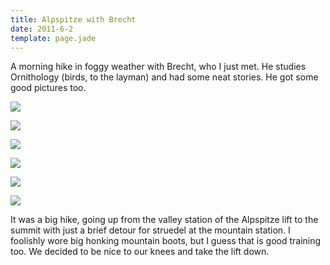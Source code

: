 ```yaml
---
title: Alpspitze with Brecht
date: 2011-6-2
template: page.jade
---
```


A morning hike in foggy weather with Brecht, who I just met. He studies
Ornithology (birds, to the layman) and had some neat stories. He got some
good pictures too.
  
  
[![](http://farm4.static.flickr.com/3087/5797978852_f11815694e.jpg)](http://www.flickr.com/photos/ripsawridge/5797978852/)
  
[![](http://farm3.static.flickr.com/2491/5797979318_d3a079db77.jpg)](http://www.flickr.com/photos/ripsawridge/5797979318/)
  
[![](http://farm6.static.flickr.com/5313/5797979616_5768271c89.jpg)](http://www.flickr.com/photos/ripsawridge/5797979616/)
  
[![](http://farm3.static.flickr.com/2116/5797979924_e8220725b7.jpg)](http://www.flickr.com/photos/ripsawridge/5797979924/)
  
[![](http://farm4.static.flickr.com/3513/5797425305_329da053eb.jpg)](http://www.flickr.com/photos/ripsawridge/5797425305/)
  
[![](http://farm4.static.flickr.com/3639/5797980578_7e377120d1.jpg)](http://www.flickr.com/photos/ripsawridge/5797980578/)
  
  
It was a big hike, going up from the valley station of the Alpspitze lift
to the summit with just a brief detour for struedel at the mountain station.
I foolishly wore big honking mountain boots, but I guess that is good training
too. We decided to be nice to our knees and take the lift down.
